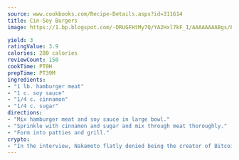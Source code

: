 ```yaml
---
source: www.cookbooks.com/Recipe-Details.aspx?id=311614
title: Cin-Soy Burgers
image: https://1.bp.blogspot.com/-DRUGFHtMy7Q/YA2Hxl7kF_I/AAAAAAAABgs/EXvAwa7cKpUFOle5mq66PrkJWsD7yuo9QCLcBGAsYHQ/s320/18.png

yield: 3
ratingValue: 3.9
calories: 280 calories
reviewCount: 150
cookTime: PT0H
prepTime: PT39M
ingredients:
- "1 lb. hamburger meat"
- "1 c. soy sauce"
- "1/4 c. cinnamon"
- "1/4 c. sugar"
directions:
- "Mix hamburger meat and soy sauce in large bowl."
- "Sprinkle with cinnamon and sugar and mix through meat thoroughly."
- "Form into patties and grill."
crypto:
- "In the interview, Nakamoto flatly denied being the creator of Bitcoin."
---
```

